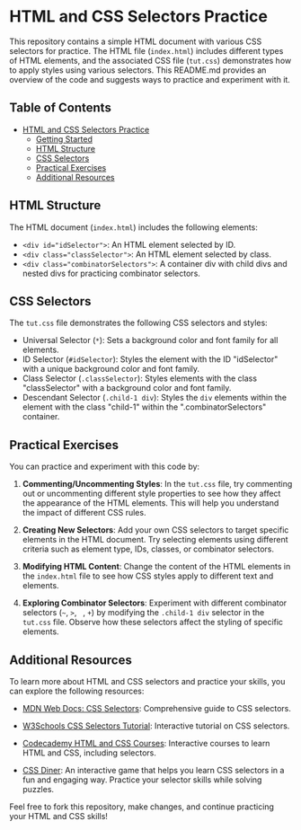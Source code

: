 # HTML and CSS Selectors Practice

This repository contains a simple HTML document with various CSS selectors for practice. The HTML file (`index.html`) includes different types of HTML elements, and the associated CSS file (`tut.css`) demonstrates how to apply styles using various selectors. This README.md provides an overview of the code and suggests ways to practice and experiment with it.

## Table of Contents

- [HTML and CSS Selectors Practice](#html-and-css-selectors-practice)
  - [Getting Started](#getting-started)
  - [HTML Structure](#html-structure)
  - [CSS Selectors](#css-selectors)
  - [Practical Exercises](#practical-exercises)
  - [Additional Resources](#additional-resources)


## HTML Structure

The HTML document (`index.html`) includes the following elements:

- `<div id="idSelector">`: An HTML element selected by ID.
- `<div class="classSelector">`: An HTML element selected by class.
- `<div class="combinatorSelectors">`: A container div with child divs and nested divs for practicing combinator selectors.

## CSS Selectors

The `tut.css` file demonstrates the following CSS selectors and styles:

- Universal Selector (`*`): Sets a background color and font family for all elements.
- ID Selector (`#idSelector`): Styles the element with the ID "idSelector" with a unique background color and font family.
- Class Selector (`.classSelector`): Styles elements with the class "classSelector" with a background color and font family.
- Descendant Selector (`.child-1 div`): Styles the `div` elements within the element with the class "child-1" within the ".combinatorSelectors" container.

## Practical Exercises

You can practice and experiment with this code by:

1. **Commenting/Uncommenting Styles**: In the `tut.css` file, try commenting out or uncommenting different style properties to see how they affect the appearance of the HTML elements. This will help you understand the impact of different CSS rules.

2. **Creating New Selectors**: Add your own CSS selectors to target specific elements in the HTML document. Try selecting elements using different criteria such as element type, IDs, classes, or combinator selectors.

3. **Modifying HTML Content**: Change the content of the HTML elements in the `index.html` file to see how CSS styles apply to different text and elements.

4. **Exploring Combinator Selectors**: Experiment with different combinator selectors (`~`, `>`, ` `, `+`) by modifying the `.child-1 div` selector in the `tut.css` file. Observe how these selectors affect the styling of specific elements.

## Additional Resources

To learn more about HTML and CSS selectors and practice your skills, you can explore the following resources:

- [MDN Web Docs: CSS Selectors](https://developer.mozilla.org/en-US/docs/Web/CSS/CSS_Selectors): Comprehensive guide to CSS selectors.

- [W3Schools CSS Selectors Tutorial](https://www.w3schools.com/css/css_selectors.asp): Interactive tutorial on CSS selectors.

- [Codecademy HTML and CSS Courses](https://www.codecademy.com/learn/learn-html-css): Interactive courses to learn HTML and CSS, including selectors.

- [CSS Diner](https://flukeout.github.io/): An interactive game that helps you learn CSS selectors in a fun and engaging way. Practice your selector skills while solving puzzles.

Feel free to fork this repository, make changes, and continue practicing your HTML and CSS skills!